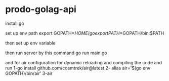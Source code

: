 # prodo-golag-api

install go 

set up env path
export GOPATH=$HOME/go
export PATH=$GOPATH/bin:$PATH

then set up env variable


then run server by this command
go run main.go

and for air configuration for dynamic reloading and compiling the code and run
1-go install github.com/cosmtrek/air@latest
2- alias air='$(go env GOPATH)/bin/air'
3-air     
